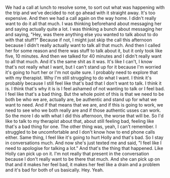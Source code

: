 ﻿We had a call at lunch to resolve some, to sort out what was happening with the trip
and we've decided to not go ahead with it straight away.
It's too expensive.
And then we had a call again on the way home.
I didn't really want to do it all that much.
I was thinking beforehand about messaging her and saying actually quite a lot.
I was thinking a bunch about messaging her and saying, "Hey, was there anything else
you wanted to talk about to do with that stuff?"
Because if not, I might just skip the call this afternoon because I didn't really actually
want to talk all that much.
And then I called her for some reason and there was stuff to talk about it, but it only
took like five, 10 minutes.
And then we talked for 40 minutes and I didn't really want to all that much.
And it's the same shit as it was.
It's like I can't, I know that's not really what I want, but I can't stand up for it because
I'm worried it's going to hurt her or I'm not quite sure.
I probably need to explore that with my therapist.
Why I'm still struggling to do what I want.
I think it's probably because I still feel like that's bad that I don't want to talk.
I think it is.
I think that's why it is is I feel ashamed of not wanting to talk or I feel bad.
I feel like that's a bad thing.
But the whole point of this is that we need to be both be who we are, actually are, be
authentic and stand up for what we want to need.
And if that means that we are, and if this is going to work, we need to see who we both
really are and if those authentic usses can work.
So the more I do with what I did this afternoon, the worse that will be.
So I'd like to talk to my therapist about that, about still feeling bad, feeling like
that's a bad thing for one.
The other thing was, yeah, I can't remember.
I struggled to be uncomfortable and I don't know how to end phone calls either.
Same thing, I feel like it's going to hurt Holly and that's bad.
So I stay in conversations much.
And now she's just texted me and said, "I feel like I need to apologise for talking
a lot."
And that's the thing that happened.
Like Holly can pick up on it.
I'm not really that present in the conversation because I don't really want to be there that
much.
And she can pick up on that and it makes her feel bad, it makes her feel like a drain and
a problem and it's bad for both of us basically.
Hey.
Yeah.
